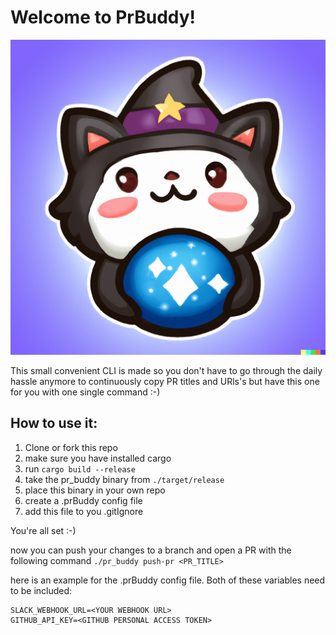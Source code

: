 # Welcome to PrBuddy!
![](./assets/logo.png)

This small convenient CLI is made so you don't have to go 
through the daily hassle anymore to continuously 
copy PR titles and URls's but have this one for you with one single command :-)

## How to use it: 
1. Clone or fork this repo
2. make sure you have installed cargo
3. run `cargo build --release`
4. take the pr_buddy binary from `./target/release`
5. place this binary in your own repo
6. create a .prBuddy config file
7. add this file to you .gitIgnore

You're all set :-) 

now you can push your changes to a branch and open a PR with the following command `./pr_buddy push-pr <PR_TITLE>`

here is an example for the .prBuddy config file. Both of these variables need to be included: 

```
SLACK_WEBHOOK_URL=<YOUR WEBHOOK URL>
GITHUB_API_KEY=<GITHUB PERSONAL ACCESS TOKEN>
```